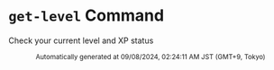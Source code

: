 # `get-level` Command

Check your current level and XP status

<div align="center"><sub>Automatically generated at 09/08/2024, 02:24:11 AM JST (GMT+9, Tokyo)</sub></div>